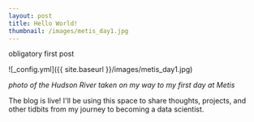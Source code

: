 ```yaml
---
layout: post
title: Hello World!
thumbnail: /images/metis_day1.jpg
---
```


obligatory first post

![_config.yml]({{ site.baseurl }}/images/metis_day1.jpg)

*photo of the Hudson River taken on my way to my first day at Metis*

The blog is live! I'll be using this space to share thoughts, projects, and other tidbits from my journey to becoming a data scientist.